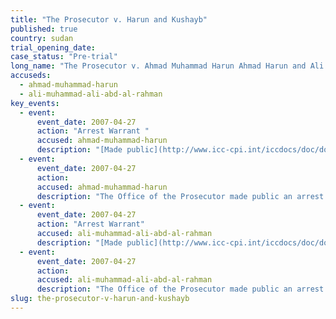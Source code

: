 ```yaml
---
title: "The Prosecutor v. Harun and Kushayb"
published: true
country: sudan
trial_opening_date:
case_status: "Pre-trial"
long_name: "The Prosecutor v. Ahmad Muhammad Harun Ahmad Harun and Ali Muhammad Ali Abd-Al-Rahman Ali Kushayb"
accuseds:
  - ahmad-muhammad-harun
  - ali-muhammad-ali-abd-al-rahman
key_events:
  - event:
      event_date: 2007-04-27
      action: "Arrest Warrant "
      accused: ahmad-muhammad-harun
      description: "[Made public](http://www.icc-cpi.int/iccdocs/doc/doc279813.pdf)"
  - event:
      event_date: 2007-04-27
      action:
      accused: ahmad-muhammad-harun
      description: "The Office of the Prosecutor made public an arrest warrant for Harun on April 27, 2007. Accused remains at-large."
  - event:
      event_date: 2007-04-27
      action: "Arrest Warrant"
      accused: ali-muhammad-ali-abd-al-rahman
      description: "[Made public](http://www.icc-cpi.int/iccdocs/doc/doc279813.pdf)"
  - event:
      event_date: 2007-04-27
      action:
      accused: ali-muhammad-ali-abd-al-rahman
      description: "The Office of the Prosecutor made public an arrest warrant for Ali Kushayb on April 27, 2007. Accused remains at-large."
slug: the-prosecutor-v-harun-and-kushayb
---
```

